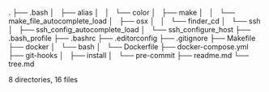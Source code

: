 .
├── .bash
│   ├── alias
│   │   └── color
│   ├── make
│   │   └── make_file_autocomplete_load
│   ├── osx
│   │   └── finder_cd
│   └── ssh
│       ├── ssh_config_autocomplete_load
│       └── ssh_configure_host
├── .bash_profile
├── .bashrc
├── .editorconfig
├── .gitignore
├── Makefile
├── docker
│   └── bash
│       └── Dockerfile
├── docker-compose.yml
├── git-hooks
│   ├── install
│   └── pre-commit
├── readme.md
└── tree.md

8 directories, 16 files
